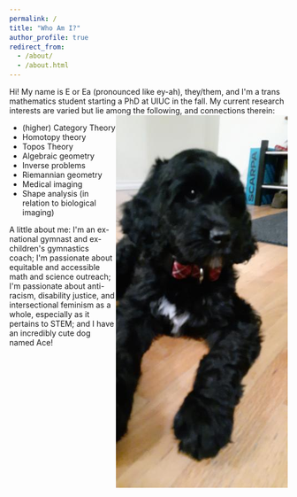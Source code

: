 ```yaml
---
permalink: /
title: "Who Am I?"
author_profile: true
redirect_from: 
  - /about/
  - /about.html
---
```


Hi! My name is E or Ea (pronounced like ey-ah), they/them, and I'm a trans mathematics student starting a PhD at UIUC in the fall.  My current research interests are varied but lie among the following, and connections therein: <img align="right" src="images/Ace.jpg" alt="Ace!">

- (higher) Category Theory
- Homotopy theory
- Topos Theory
- Algebraic geometry
- Inverse problems
- Riemannian geometry
- Medical imaging
- Shape analysis (in relation to biological imaging)

A little about me: I'm an ex-national gymnast and ex-children's gymnastics coach; I'm passionate about equitable and accessible math and science outreach; I'm passionate about anti-racism, disability justice, and intersectional feminism as a whole, especially as it pertains to STEM; and I have an incredibly cute dog named Ace!
